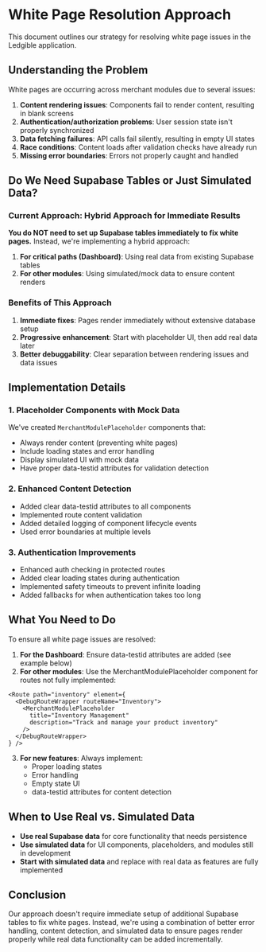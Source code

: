 
# White Page Resolution Approach

This document outlines our strategy for resolving white page issues in the Ledgible application.

## Understanding the Problem

White pages are occurring across merchant modules due to several issues:

1. **Content rendering issues**: Components fail to render content, resulting in blank screens
2. **Authentication/authorization problems**: User session state isn't properly synchronized
3. **Data fetching failures**: API calls fail silently, resulting in empty UI states
4. **Race conditions**: Content loads after validation checks have already run
5. **Missing error boundaries**: Errors not properly caught and handled

## Do We Need Supabase Tables or Just Simulated Data?

### Current Approach: Hybrid Approach for Immediate Results

**You do NOT need to set up Supabase tables immediately to fix white pages.** Instead, we're implementing a hybrid approach:

1. **For critical paths (Dashboard)**: Using real data from existing Supabase tables
2. **For other modules**: Using simulated/mock data to ensure content renders

### Benefits of This Approach

1. **Immediate fixes**: Pages render immediately without extensive database setup
2. **Progressive enhancement**: Start with placeholder UI, then add real data later
3. **Better debuggability**: Clear separation between rendering issues and data issues

## Implementation Details

### 1. Placeholder Components with Mock Data

We've created `MerchantModulePlaceholder` components that:
- Always render content (preventing white pages)
- Include loading states and error handling
- Display simulated UI with mock data
- Have proper data-testid attributes for validation detection

### 2. Enhanced Content Detection

- Added clear data-testid attributes to all components
- Implemented route content validation
- Added detailed logging of component lifecycle events
- Used error boundaries at multiple levels

### 3. Authentication Improvements

- Enhanced auth checking in protected routes
- Added clear loading states during authentication
- Implemented safety timeouts to prevent infinite loading
- Added fallbacks for when authentication takes too long

## What You Need to Do

To ensure all white page issues are resolved:

1. **For the Dashboard**: Ensure data-testid attributes are added (see example below)
2. **For other modules**: Use the MerchantModulePlaceholder component for routes not fully implemented:

```tsx
<Route path="inventory" element={
  <DebugRouteWrapper routeName="Inventory">
    <MerchantModulePlaceholder 
      title="Inventory Management"
      description="Track and manage your product inventory"
    />
  </DebugRouteWrapper>
} />
```

3. **For new features**: Always implement:
   - Proper loading states
   - Error handling
   - Empty state UI
   - data-testid attributes for content detection

## When to Use Real vs. Simulated Data

- **Use real Supabase data** for core functionality that needs persistence
- **Use simulated data** for UI components, placeholders, and modules still in development
- **Start with simulated data** and replace with real data as features are fully implemented

## Conclusion

Our approach doesn't require immediate setup of additional Supabase tables to fix white pages. Instead, we're using a combination of better error handling, content detection, and simulated data to ensure pages render properly while real data functionality can be added incrementally.
